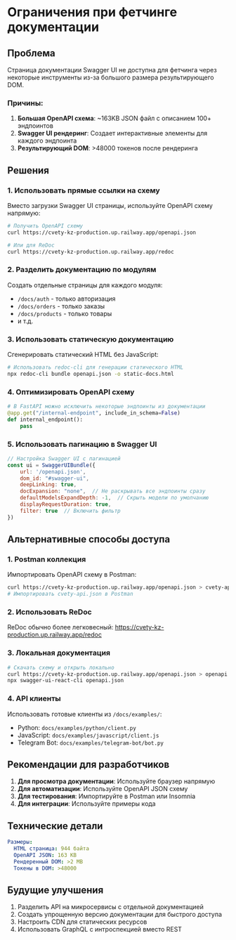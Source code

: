 # Ограничения при фетчинге документации

## Проблема

Страница документации Swagger UI не доступна для фетчинга через некоторые инструменты из-за большого размера результирующего DOM.

### Причины:

1. **Большая OpenAPI схема**: ~163KB JSON файл с описанием 100+ эндпоинтов
2. **Swagger UI рендеринг**: Создает интерактивные элементы для каждого эндпоинта
3. **Результирующий DOM**: >48000 токенов после рендеринга

## Решения

### 1. Использовать прямые ссылки на схему

Вместо загрузки Swagger UI страницы, используйте OpenAPI схему напрямую:

```bash
# Получить OpenAPI схему
curl https://cvety-kz-production.up.railway.app/openapi.json

# Или для ReDoc
curl https://cvety-kz-production.up.railway.app/redoc
```

### 2. Разделить документацию по модулям

Создать отдельные страницы для каждого модуля:
- `/docs/auth` - только авторизация
- `/docs/orders` - только заказы
- `/docs/products` - только товары
- и т.д.

### 3. Использовать статическую документацию

Сгенерировать статический HTML без JavaScript:

```bash
# Использовать redoc-cli для генерации статического HTML
npx redoc-cli bundle openapi.json -o static-docs.html
```

### 4. Оптимизировать OpenAPI схему

```python
# В FastAPI можно исключить некоторые эндпоинты из документации
@app.get("/internal-endpoint", include_in_schema=False)
def internal_endpoint():
    pass
```

### 5. Использовать пагинацию в Swagger UI

```javascript
// Настройка Swagger UI с пагинацией
const ui = SwaggerUIBundle({
    url: '/openapi.json',
    dom_id: "#swagger-ui",
    deepLinking: true,
    docExpansion: "none",  // Не раскрывать все эндпоинты сразу
    defaultModelsExpandDepth: -1,  // Скрыть модели по умолчанию
    displayRequestDuration: true,
    filter: true  // Включить фильтр
})
```

## Альтернативные способы доступа

### 1. Postman коллекция
Импортировать OpenAPI схему в Postman:
```bash
curl https://cvety-kz-production.up.railway.app/openapi.json > cvety-api.json
# Импортировать cvety-api.json в Postman
```

### 2. Использовать ReDoc
ReDoc обычно более легковесный:
https://cvety-kz-production.up.railway.app/redoc

### 3. Локальная документация
```bash
# Скачать схему и открыть локально
curl https://cvety-kz-production.up.railway.app/openapi.json > openapi.json
npx swagger-ui-react-cli openapi.json
```

### 4. API клиенты
Использовать готовые клиенты из `/docs/examples/`:
- Python: `docs/examples/python/client.py`
- JavaScript: `docs/examples/javascript/client.js`
- Telegram Bot: `docs/examples/telegram-bot/bot.py`

## Рекомендации для разработчиков

1. **Для просмотра документации**: Используйте браузер напрямую
2. **Для автоматизации**: Используйте OpenAPI JSON схему
3. **Для тестирования**: Импортируйте в Postman или Insomnia
4. **Для интеграции**: Используйте примеры кода

## Технические детали

```yaml
Размеры:
  HTML страница: 944 байта
  OpenAPI JSON: 163 KB
  Рендеренный DOM: >2 MB
  Токены в DOM: >48000
```

## Будущие улучшения

1. Разделить API на микросервисы с отдельной документацией
2. Создать упрощенную версию документации для быстрого доступа
3. Настроить CDN для статических ресурсов
4. Использовать GraphQL с интроспекцией вместо REST